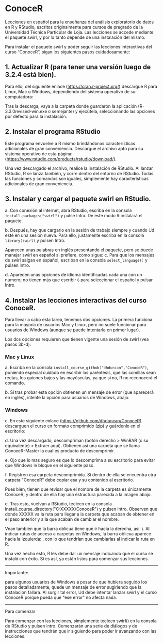 # ConoceR
Lecciones en español para la enseñanza del análisis exploratorio de datos en R y RStudio, escritos originalmente para cursos de pregrado de la Universidad Técnica Particular de Loja.  Las lecciones se accede mediante el paquete swirl, y por lo tanto depende de una instalación del mismo.

Para instalar el paquete swirl y poder seguir las lecciones interactivas del curso “ConoceR”, sigan los siguientes pasos cuidadosamente:

## 1. Actualizar R (para tener una versión luego de 3.2.4 está bien). 
Para ello, del siguiente enlace (https://cran.r-project.org/) descargue R para Linux, Mac o Windows, dependiendo del sistema operativo de su computadora:

Tras la descarga, vaya a la carpeta donde guardaron la aplicación (R-3.3.0revised-win.exe o semejante) y ejecútela, seleccionando las opciones por defecto para la instalación.

## 2. Instalar el programa RStudio
Este programa envuelve a R mismo brindándonos características adicionales de gran conveniencia. Descargue el archivo apto para su sistema operativo de esta página: (https://www.rstudio.com/products/rstudio/download/). 

Una vez descargado el archivo, realice la instalación de RStudio. Al lanzar RStudio, R se lanza también, y corre dentro del entorno de RStudio. Todas las funciones y comandos son iguales, simplemente hay características adicionales de gran conveniencia.

## 3. Instalar y cargar el paquete swirl en RStudio.

a. Con conexión al internet, abra RStudio, escriba en la consola `install.packages("swirl")` y pulse Intro. De este modo R instalará el paquete. 

b. Después, hay que cargarlo en la sesión de trabajo siempre y cuando Ud esté en una sesión nueva. Para ello, justamente escriba en la consola `library(swirl)` y pulsen Intro.

Aparecen unas palabras en inglés presentando el paquete, pero se ṕuede manejar swirl en español si prefiere, como sigue:
c. Para que los mensajes de swirl salgan en español, escriban en la consola `select_language()` y pulsen Intro. 

d. Aparecen unas opciones de idioma identificadas cada una con un número; no tienen más que escribir `6` para seleccionar el español y pulsar Intro.

## 4. Instalar las lecciones interactivas del curso ConoceR.
Para llevar a cabo esta tarea, tenemos dos opciones. La primera funciona para la mayoría de usuarios Mac y Linux, pero no suele funcionar para usuarios de Windows (aunque se puede intentarla en primer lugar).

Los dos opciones requieren que tienen vigente una sesión de swirl (vea pasos 3b-d):

### Mac y Linux
a. Escriba en la consola `install_course_github("dhduncan","ConoceR")`, poniendo especial cuidado en escribir los paréntesis, que las comillas sean rectas, los guiones bajos y las mayúsculas, ya que si no, R no reconocerá el comando. 

b. Si tras probar esta opción obtienen un mensaje de error (que aparecerá en inglés), intente la opción para usuarios de Windows, abajo:

### Windows
c. En este siguiente enlace (https://github.com/dhduncan/ConoceR), descarguen el curso en formato comprimido (zip) y guárdenlo en el escritorio:

d. Una vez descargado, descompriman (botón derecho > WinRAR (o su equivalente) > Extraer aquí). Obtienen así una carpeta que se llama ConoceR-Master la cual es producto de descomprimir. 

e. Ojo que lo mas seguro es que lo descomprima a su escritorio para evitar que Windows le bloque en el siguiente paso.

f. Registren esa carpeta descomprimida. Si dentro de ella se encuentra otra carpeta "ConoceR" debe copiar esa y su contenido al escritorio.  

Pues bien, tienen que revisar que el nombre de la carpeta es únicamente ConoceR, y dentro de ella hay una estructura parecida a la imagen abajo. 

e. Tras esto, vuelvan a RStudio, tecleen en la consola install_course_directory("C:XXXXX/ConoceR") y pulsen Intro. Observen que donde XXXXX va la ruta para llegar a la carpeta que acaban de obtener en el paso anterior y a la que acaban de cambiar el nombre.

Vean también que la barra oblicua tiene que ir hacia la derecha, así: /. Al indicar rutas de acceso a carpetas en Windows, la barra oblicua aparece hacia la izquierda: \, con lo que tendrían que cambiarlas al indicar la ruta en R.

Una vez hecho esto, R les debe dar un mensaje indicando que el curso se instaló con éxito. Si es así, ya están listos para comenzar sus lecciones.

___
Importante:

para algunos usuarios de Windows a pesar de que hubiera seguido los pasos detalladamente, quede un mensaje de error sugiriendo que la instalación fallara.   Al surgir tal error, Ud debe intentar lanzar swirl y el curso ConoceR porque pueda que "ese error" no afecta nada.

___
Para comenzar

Para comenzar con las lecciones, simplemente tecleen swirl() en la consola de RStudio y pulsen Intro. Comenzarán una serie de diálogos y de instrucciones que tendrán que ir siguiendo para poder ir avanzando con las lecciones.

